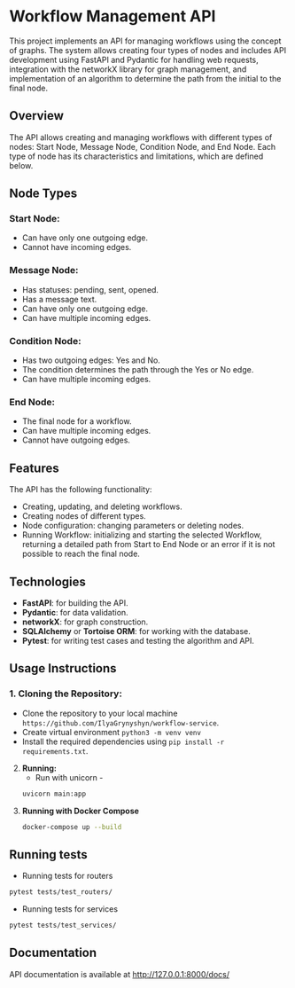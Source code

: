 # Workflow Management API

This project implements an API for managing workflows using the concept of graphs. The system allows creating four types of nodes and includes API development using FastAPI and Pydantic for handling web requests, integration with the networkX library for graph management, and implementation of an algorithm to determine the path from the initial to the final node.

## Overview

The API allows creating and managing workflows with different types of nodes: Start Node, Message Node, Condition Node, and End Node. Each type of node has its characteristics and limitations, which are defined below.

## Node Types

### Start Node:
- Can have only one outgoing edge.
- Cannot have incoming edges.

### Message Node:
- Has statuses: pending, sent, opened.
- Has a message text.
- Can have only one outgoing edge.
- Can have multiple incoming edges.

### Condition Node:
- Has two outgoing edges: Yes and No.
- The condition determines the path through the Yes or No edge.
- Can have multiple incoming edges.

### End Node:
- The final node for a workflow.
- Can have multiple incoming edges.
- Cannot have outgoing edges.

## Features

The API has the following functionality:

- Creating, updating, and deleting workflows.
- Creating nodes of different types.
- Node configuration: changing parameters or deleting nodes.
- Running Workflow: initializing and starting the selected Workflow, returning a detailed path from Start to End Node or an error if it is not possible to reach the final node.

## Technologies

- **FastAPI**: for building the API.
- **Pydantic**: for data validation.
- **networkX**: for graph construction.
- **SQLAlchemy** or **Tortoise ORM**: for working with the database.
- **Pytest**: for writing test cases and testing the algorithm and API.

## Usage Instructions

### 1. **Cloning the Repository:**

  - Clone the repository to your local machine `https://github.com/IlyaGrynyshyn/workflow-service`.
  - Create virtual environment `python3 -m venv venv`
  - Install the required dependencies using `pip install -r requirements.txt`.

2. **Running:**
    - Run with unicorn - 
    ```bash
    uvicorn main:app

3. **Running with Docker Compose**
    ```bash
    docker-compose up --build
   ```
   
## Running tests

   - Running tests for routers 
```bash
pytest tests/test_routers/
   ```
   - Running tests for services 
```bash
pytest tests/test_services/
   ```

## Documentation
API documentation is available at http://127.0.0.1:8000/docs/





